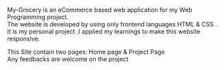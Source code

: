 My-Grocery is an eCommerce based web application for my Web Programming project.<br>The website is  developed by using only frontend languages HTML & CSS .<br>
It is my personal project .I applied  my learnings to make this website responsive.<br>

This Site contain two pages: Home page & Project Page<br>
Any feedbacks are welcome on the project

